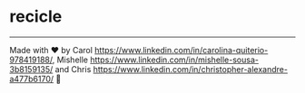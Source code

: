 # recicle

----
Made with ♥ by Carol https://www.linkedin.com/in/carolina-quiterio-978419188/,
Mishelle https://www.linkedin.com/in/mishelle-sousa-3b8159135/ and 
Chris  https://www.linkedin.com/in/christopher-alexandre-a477b6170/   :wave: 

